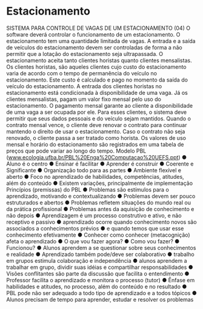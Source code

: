 # Estacionamento
SISTEMA PARA CONTROLE DE VAGAS DE UM ESTACIONAMENTO (04) O software deverá controlar o funcionamento de um estacionamento. O estacionamento tem uma quantidade limitada de vagas. A entrada e a saída de veículos do estacionamento devem ser controladas de forma a não permitir que a lotação do estacionamento seja ultrapassada. O estacionamento aceita tanto clientes horistas quanto clientes mensalistas. Os clientes horistas, são aqueles clientes cujo custo do estacionamento varia de acordo com o tempo de permanência do veículo no estacionamento. Este custo é calculado e pago no momento da saída do veículo do estacionamento. A entrada dos clientes horistas no estacionamento está condicionada à disponibilidade de uma vaga. Já os clientes mensalistas, pagam um valor fixo mensal pelo uso do estacionamento. O pagamento mensal garante ao cliente a disponibilidade de uma vaga a ser ocupada por ele. Para esses clientes, o sistema deve permitir que seus dados pessoais e do veículo sejam mantidos. Quando o contrato mensal vence, o cliente deve renovar o contrato para continuar mantendo o direito de usar o estacionamento. Caso o contrato não seja renovado, o cliente passa a ser tratado como horista. Os valores de uso mensal e horário do estacionamento são registrados em uma tabela de preços que pode variar ao longo do tempo.  Modelo PBL (www.ecologia.ufba.br/PBL%20Enga%20Computacao%20UEFS.ppt) ● Aluno é o centro ● Ensinar é facilitar ● Aprender é construir ● Coerente e Significante ● Organização todo para as partes ● Ambiente flexível e aberto ● Foco no aprendizado de habilidades, competências, atitudes, além do conteúdo ● Existem variações, principalmente de implementação Princípios (premissas) do PBL ● Problemas são estímulos para o aprendizado, motivando e contextualizando ● Problemas devem ser pouco estruturados e abertos ● Problemas refletem situações do mundo real ou da prática profissional ● Problemas antes da aquisição de conhecimento e não depois ● Aprendizagem é um processo construtivo e ativo, e não receptivo e passivo ● aprendizado ocorre quando conhecimento novos são associados a conhecimentos prévios ● e quando temos que usar esse conhecimento efetivamente ● Conhecer como conhecer (metacognição) afeta o aprendizado  ● O que vou fazer agora? ● Como vou fazer? ● Funcionou? ● Alunos aprendem a se questionar sobre seus conhecimentos e realidade ● Aprendizado também pode/deve ser colaborativo ● trabalho em grupos estimula colaboração e independência ● alunos aprendem a trabalhar em grupo, dividir suas idéias e compartilhar responsabilidades ● Visões conflitantes são parte da discussão que facilita o entendimento ● Professor facilita o aprendizado e monitora o processo (tutor) ● Ênfase em habilidades e atitudes, no processo, além do conteúdo e no resultado ● PBL pode não ser adequado a todo tipo de aprendizado e a todos tópicos ● Alunos precisam de tempo para aprender, estudar e resolver os problemas
